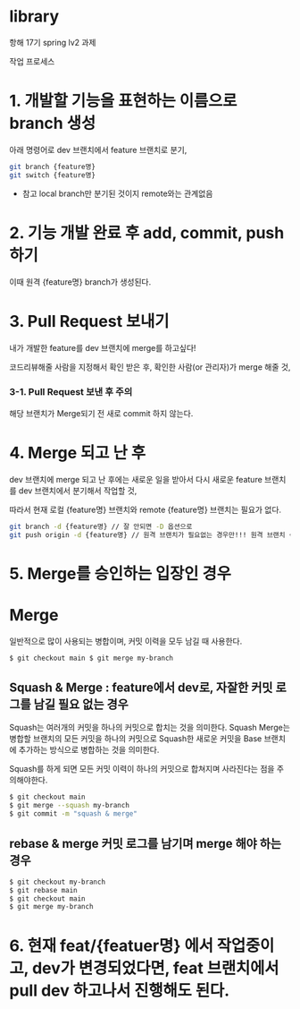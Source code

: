 # library

항해  17기 spring lv2 과제

작업 프로세스

# 1. 개발할 기능을 표현하는 이름으로 branch 생성

아래 명령어로 dev 브랜치에서 feature 브랜치로 분기,

``` bash
git branch {feature명}
git switch {feature명}
```

- 참고 local branch만 분기된 것이지 remote와는 관계없음

# 2. 기능 개발 완료 후 add, commit, push하기

이때 원격 {feature명} branch가 생성된다.

# 3. Pull Request 보내기

내가 개발한 feature를 dev 브랜치에 merge를 하고싶다!

코드리뷰해줄 사람을 지정해서 확인 받은 후, 확인한 사람(or 관리자)가 merge 해줄 것,


### 3-1. Pull Request 보낸 후 주의

해당 브랜치가 Merge되기 전 새로 commit 하지 않는다.


# 4. Merge 되고 난 후

dev 브랜치에 merge 되고 난 후에는 새로운 일을 받아서 다시 새로운 feature 브랜치를 dev 브랜치에서 분기해서 작업할 것,

따라서 현재 로컬 {feature명} 브랜치와 remote {feature명} 브랜치는 필요가 없다.

``` bash
git branch -d {feature명} // 잘 안되면 -D 옵션으로
git push origin -d {feature명} // 원격 브랜치가 필요없는 경우만!!! 원격 브랜치 삭제
```

# 5. Merge를 승인하는 입장인 경우

# **Merge**

일반적으로 많이 사용되는 병합이며, 커밋 이력을 모두 남길 때 사용한다.

`$ git checkout main
$ git merge my-branch`

## Squash & Merge : feature에서 dev로, 자잘한 커밋 로그를 남길 필요 없는 경우

Squash는 여러개의 커밋을 하나의 커밋으로 합치는 것을 의미한다. Squash Merge는 병합할 브랜치의 모든 커밋을 하나의 커밋으로 Squash한 새로운 커밋을 Base 브랜치에 추가하는 방식으로 병합하는 것을 의미한다.

Squash를 하게 되면 모든 커밋 이력이 하나의 커밋으로 합쳐지며 사라진다는 점을 주의해야한다.

```  bash
$ git checkout main
$ git merge --squash my-branch
$ git commit -m "squash & merge"
```

## rebase & merge 커밋 로그를 남기며 merge 해야 하는 경우

```bash
$ git checkout my-branch
$ git rebase main
$ git checkout main
$ git merge my-branch
```

# 6. 현재 feat/{featuer명} 에서 작업중이고, dev가 변경되었다면, feat 브랜치에서 pull dev 하고나서 진행해도 된다.